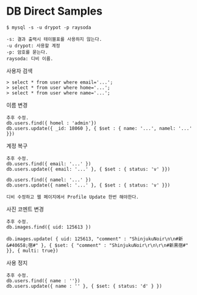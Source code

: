 # DB Direct Samples

    $ mysql -s -u drypot -p raysoda

    -s: 결과 출력시 테이블표를 사용하지 않는다.
    -u drypot: 사용할 계정
    -p: 암호를 묻는다.
    raysoda: 디비 이름.

사용자 검색

    > select * from user where email='...';
    > select * from user where home='...';
    > select * from user where name='...';

이름 변경

    추후 수정.
    db.users.find({ homel : 'admin'})
    db.users.update({ _id: 18060 }, { $set : { name: '...', namel: '...' }})

계정 복구

    추후 수정.
    db.users.find({ email: '...' })
    db.users.update({ email: '...' }, { $set : { status: 'v' }})

    db.users.find({ namel: '...' })
    db.users.update({ namel: '...' }, { $set : { status: 'v' }})

    디비 수정하고 웹 페이지에서 Profile Update 한번 해야한다.

사진 코멘트 변경

    추후 수정.
    db.images.find({ uid: 125613 })

    db.images.update( { uid: 125613, "comment" : "ShinjukuNoir\n\n#新&#40658;宿#" }, { $set: { "comment" : "ShinjukuNoir\r\n\r\n#新黒宿#" }}, { multi: true})

사용 정지

    추후 수정.
    db.users.find({ name : ''})
    db.users.update({ name : '' }, { $set: { status: 'd' } })

